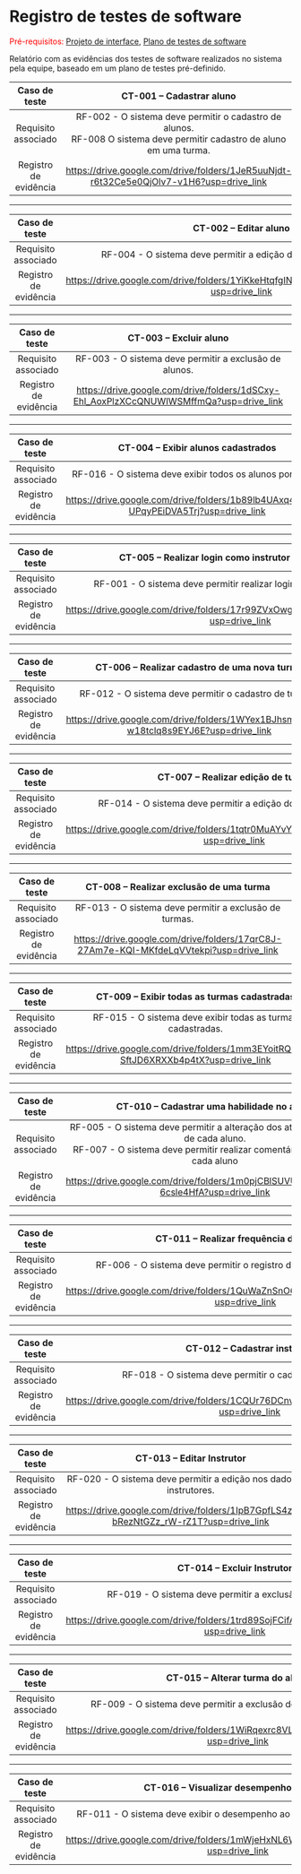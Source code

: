 # Registro de testes de software

<span style="color:red">Pré-requisitos: <a href="05-Projeto-interface.md"> Projeto de interface</a></span>, <a href="08-Plano-testes-software.md"> Plano de testes de software</a>

Relatório com as evidências dos testes de software realizados no sistema pela equipe, baseado em um plano de testes pré-definido.


| **Caso de teste** 	| **CT-001 – Cadastrar aluno** 	|
|:---:	|:---:	|
| Requisito associado | RF-002 - O sistema deve permitir o cadastro de alunos. <br> RF-008 O sistema deve permitir cadastro de aluno em uma turma. |
| Registro de evidência | https://drive.google.com/drive/folders/1JeR5uuNjdt-r6t32Ce5e0QjOlv7-v1H6?usp=drive_link |

---

| **Caso de teste** 	| **CT-002 – Editar aluno** 	|
|:---:	|:---:	|
| Requisito associado | RF-004 - O sistema deve permitir a edição dos dados dos alunos.  |
| Registro de evidência | https://drive.google.com/drive/folders/1YiKkeHtqfgIN2MNTSCrKMZ5wC2i91LHO?usp=drive_link  |

---

| **Caso de teste** 	| **CT-003 – Excluir aluno** 	|
|:---:	|:---:	|
| Requisito associado | RF-003 - O sistema deve permitir a exclusão de alunos.  |
| Registro de evidência | https://drive.google.com/drive/folders/1dSCxy-Ehl_AoxPlzXCcQNUWIWSMffmQa?usp=drive_link  |

---

| **Caso de teste** 	| **CT-004 – Exibir alunos cadastrados** 	|
|:---:	|:---:	|
| Requisito associado | RF-016 - O sistema deve exibir todos os alunos por turma.  |
| Registro de evidência | https://drive.google.com/drive/folders/1b89lb4UAxq4G6azlt-UPqyPEiDVA5Trj?usp=drive_link  |

---

| **Caso de teste** 	| **CT-005 – Realizar login como instrutor e administrador** 	|
|:---:	|:---:	|
| Requisito associado | RF-001 - O sistema deve permitir realizar login com dados pessoais. |
| Registro de evidência | https://drive.google.com/drive/folders/17r99ZVxOwg9LfT2NbfFreUdYWiF9HZcz?usp=drive_link  |

---

| **Caso de teste** 	| **CT-006 – Realizar cadastro de uma nova turma** 	|
|:---:	|:---:	|
| Requisito associado | RF-012 - O sistema deve permitir o cadastro de turmas. |
| Registro de evidência | https://drive.google.com/drive/folders/1WYex1BJhsmrRP4EX-w18tclq8s9EYJ6E?usp=drive_link  |

---

| **Caso de teste** 	| **CT-007 – Realizar edição de turma** 	|
|:---:	|:---:	|
| Requisito associado | RF-014 - O sistema deve permitir a edição dos dados da turma.  |
| Registro de evidência | https://drive.google.com/drive/folders/1tqtr0MuAYvYYBiVQOAAifdxruf9O1feP?usp=drive_link  |

---

| **Caso de teste** 	| **CT-008 – Realizar exclusão de uma turma** 	|
|:---:	|:---:	|
| Requisito associado | RF-013 - O sistema deve permitir a exclusão de turmas.  |
| Registro de evidência | https://drive.google.com/drive/folders/17qrC8J-27Am7e-KQI-MKfdeLqVVtekpi?usp=drive_link  |

---

| **Caso de teste** 	| **CT-009 – Exibir todas as turmas cadastradas** 	|
|:---:	|:---:	|
| Requisito associado | RF-015 - O sistema deve exibir todas as turmas cadastradas.  |
| Registro de evidência | https://drive.google.com/drive/folders/1mm3EYoitRQUFvY3-SftJD6XRXXb4p4tX?usp=drive_link  |

---

| **Caso de teste** 	| **CT-010 – Cadastrar uma habilidade no aluno** 	|
|:---:	|:---:	|
| Requisito associado | RF-005 - O sistema deve permitir a alteração dos atributos técnicos de cada aluno. <br> RF-007 - O sistema deve permitir realizar comentários no perfil de cada aluno |
| Registro de evidência | https://drive.google.com/drive/folders/1m0pjCBlSUVUR60c8deBvJQ-6csle4HfA?usp=drive_link  |

---

| **Caso de teste** 	| **CT-011 – Realizar frequência dos alunos** 	|
|:---:	|:---:	|
| Requisito associado | RF-006 - O sistema deve permitir o registro de frequência dos alunos.  |
| Registro de evidência | https://drive.google.com/drive/folders/1QuWaZnSnO6uRYQQxgkW8C7NEj57_oV9a?usp=drive_link  |

---

| **Caso de teste** 	| **CT-012 – Cadastrar instrutor** 	|
|:---:	|:---:	|
| Requisito associado | RF-018 - O sistema deve permitir o cadastro de instrutores. |
| Registro de evidência | https://drive.google.com/drive/folders/1CQUr76DCnvwm0Cq5eWMt6_CHZ2M6FBOo?usp=drive_link  |

---

| **Caso de teste** 	| **CT-013 – Editar Instrutor** |
|:---:	|:---:	|
| Requisito associado | RF-020 - O sistema deve permitir a edição nos dados dos instrutores. |
| Registro de evidência | https://drive.google.com/drive/folders/1IpB7GpfLS4zP65-bRezNtGZz_rW-rZ1T?usp=drive_link  |

---

| **Caso de teste** 	| **CT-014 – Excluir Instrutor** 	|
|:---:	|:---:	|
| Requisito associado | RF-019 - O sistema deve permitir a exclusão de instrutores. |
| Registro de evidência | https://drive.google.com/drive/folders/1trd89SojFCifAVNTgfsigdwexEwx1M1E?usp=drive_link  |

---

| **Caso de teste** 	| **CT-015 – Alterar turma do aluno** 	|
|:---:	|:---:	|
| Requisito associado | RF-009 - O sistema deve permitir a exclusão do aluno de uma turma. |
| Registro de evidência | https://drive.google.com/drive/folders/1WiRqexrc8VLL0LezfxWiCX9T7IY15vPK?usp=drive_link |

---

| **Caso de teste** 	| **CT-016 – Visualizar desempenho do aluno** 	|
|:---:	|:---:	|
| Requisito associado | RF-011 - O sistema deve exibir o desempenho ao acessar o perfil do aluno. |
| Registro de evidência | https://drive.google.com/drive/folders/1mWjeHxNL6W6A8rSi0utuLBjjPtHFTw7u?usp=drive_link |
